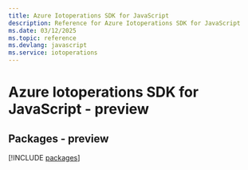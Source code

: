 ```yaml
---
title: Azure Iotoperations SDK for JavaScript
description: Reference for Azure Iotoperations SDK for JavaScript
ms.date: 03/12/2025
ms.topic: reference
ms.devlang: javascript
ms.service: iotoperations
---
```

# Azure Iotoperations SDK for JavaScript - preview
## Packages - preview
[!INCLUDE [packages](iotoperations-index.md)]